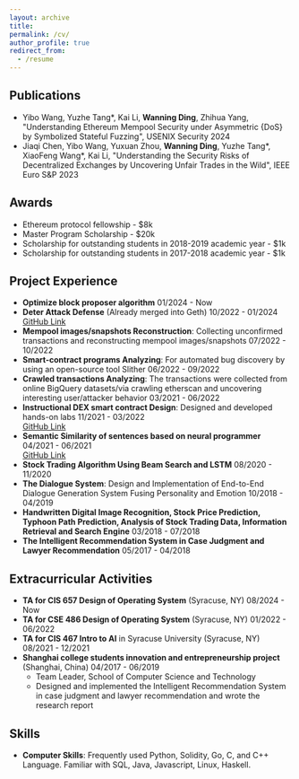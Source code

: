 ```yaml
---
layout: archive
title: 
permalink: /cv/
author_profile: true
redirect_from:
  - /resume
---
```

## Publications

- Yibo Wang, Yuzhe Tang*, Kai Li, **Wanning Ding**, Zhihua Yang, "Understanding Ethereum Mempool Security under Asymmetric {DoS} by Symbolized Stateful Fuzzing", USENIX Security 2024
- Jiaqi Chen, Yibo Wang, Yuxuan Zhou, **Wanning Ding**, Yuzhe Tang*, XiaoFeng Wang*, Kai Li, "Understanding the Security Risks of Decentralized Exchanges by Uncovering Unfair Trades in the Wild", IEEE Euro S&P 2023

## Awards

- Ethereum protocol fellowship - $8k
- Master Program Scholarship - $20k
- Scholarship for outstanding students in 2018-2019 academic year - $1k
- Scholarship for outstanding students in 2017-2018 academic year - $1k

## Project Experience

- **Optimize block proposer algorithm** 01/2024 - Now
- **Deter Attack Defense** (Already merged into Geth) 10/2022 - 01/2024  
  [GitHub Link](https://github.com/ethereum/go-ethereum/pull/26648)
- **Mempool images/snapshots Reconstruction**: Collecting unconfirmed transactions and reconstructing mempool images/snapshots 07/2022 - 10/2022
- **Smart-contract programs Analyzing**: For automated bug discovery by using an open-source tool Slither 06/2022 - 09/2022
- **Crawled transactions Analyzing**: The transactions were collected from online BigQuery datasets/via crawling etherscan and uncovering interesting user/attacker behavior 03/2021 - 06/2022
- **Instructional DEX smart contract Design**: Designed and developed hands-on labs 11/2021 - 03/2022  
  [GitHub Link](https://github.com/BlockchainLabSU/SUBlockchainLabs)
- **Semantic Similarity of sentences based on neural programmer** 04/2021 - 06/2021  
  [GitHub Link](https://github.com/dwn1998/NLP_similarity_based_on_neural_programmer-.git)
- **Stock Trading Algorithm Using Beam Search and LSTM** 08/2020 - 11/2020
- **The Dialogue System**: Design and Implementation of End-to-End Dialogue Generation System Fusing Personality and Emotion 10/2018 - 04/2019
- **Handwritten Digital Image Recognition, Stock Price Prediction, Typhoon Path Prediction, Analysis of Stock Trading Data, Information Retrieval and Search Engine** 03/2018 - 07/2018
- **The Intelligent Recommendation System in Case Judgment and Lawyer Recommendation** 05/2017 - 04/2018

## Extracurricular Activities

- **TA for CIS 657 Design of Operating System** (Syracuse, NY) 08/2024 - Now
- **TA for CSE 486 Design of Operating System** (Syracuse, NY) 01/2022 - 06/2022
- **TA for CIS 467 Intro to AI** in Syracuse University (Syracuse, NY) 08/2021 - 12/2021
- **Shanghai college students innovation and entrepreneurship project** (Shanghai, China) 04/2017 - 06/2019  
  - Team Leader, School of Computer Science and Technology
  - Designed and implemented the Intelligent Recommendation System in case judgment and lawyer recommendation and wrote the research report

## Skills

- **Computer Skills**: Frequently used Python, Solidity, Go, C, and C++ Language. Familiar with SQL, Java, Javascript, Linux, Haskell.
